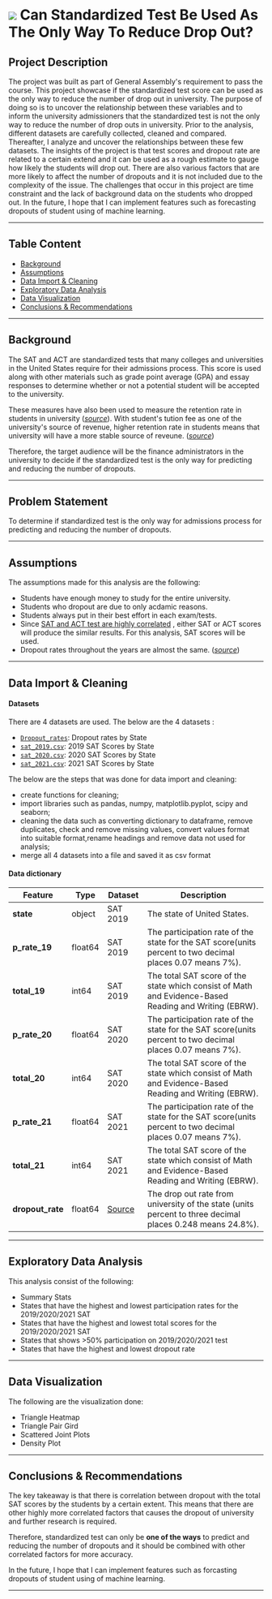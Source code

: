 # ![](https://ga-dash.s3.amazonaws.com/production/assets/logo-9f88ae6c9c3871690e33280fcf557f33.png) Can Standardized Test Be Used As The Only Way To Reduce Drop Out?

## Project Description

The project was built as part of General Assembly's requirement to pass the course. This project showcase if the standardized test score can be used as the only way to reduce the number of drop out in university. The purpose of doing so is to uncover the relationship between these variables and to inform the university admissioners that the standardized test is not the only way to reduce the number of drop outs in university. Prior to the analysis, different datasets are carefully collected, cleaned and compared. Thereafter, I analyze and uncover the relationships between these few datasets. 
The insights of the project is that test scores and dropout rate are related to a certain extend and it can be used as a rough estimate to gauge how likely the students will drop out. There are also various factors that are more likely to affect the number of dropouts and it is not included due to the complexity of the issue.
The challenges that occur in this project are time constraint and the lack of background data on the students who dropped out.
In the future, I hope that I can implement features such as forecasting dropouts of student using of machine learning. 

---

## Table Content

- [Background](#Background)
- [Assumptions](#Assumptions)
- [Data Import & Cleaning](#Data-Import-&-Cleaning)
- [Exploratory Data Analysis](#Exploratory-Data-Analysis)
- [Data Visualization](#Data-Visualization)
- [Conclusions & Recommendations](#Conclusions-&-Recommendations)

---

## Background

The SAT and ACT are standardized tests that many colleges and universities in the United States require for their admissions process. This score is used along with other materials such as grade point average (GPA) and essay responses to determine whether or not a potential student will be accepted to the university.

These measures have also been used to measure the retention rate in students in university ([*source*](https://satsuite.collegeboard.org/media/pdf/national-sat-validity-study-overview-admissions-enrollment-leaders.pdf)). With student's tution fee as one of the university's source of revenue, higher retention rate in students means that university will have a more stable source of reveune. ([*source*](https://www.statista.com/statistics/240889/revenue-sources-of-us-higher-education-insitutions/)) 

Therefore, the target audience will be the finance administrators in the university to decide if the standardized test is the only way for predicting and reducing the number of dropouts.

---

## Problem Statement

To determine if standardized test is the only way for admissions process for predicting and reducing the number of dropouts.

---

## Assumptions

The assumptions made for this analysis are the following:
- Students have enough money to study for the entire university.
- Students who dropout are due to only acdamic reasons.
- Students always put in their best effort in each exam/tests.
- Since [SAT and ACT test are highly correlated](https://www.hartlandschools.us/documents/curriculum/PLAN-PSAT-ACT-SAT%20Assessment%20Correlations%20-%20Washtenaw%20ISD%202015.pdf) , either SAT or ACT scores will produce the similar results. For this analysis, SAT scores will be used.
- Dropout rates throughout the years are almost the same. ([*source*](https://educationdata.org/college-dropout-rates))

---

## Data Import & Cleaning

#### Datasets

There are 4 datasets are used. The below are the 4 datasets :

* [`Dropout_rates`](https://educationdata.org/college-dropout-rates): Dropout rates by State
* [`sat_2019.csv`](./data/sat_2019.csv): 2019 SAT Scores by State
* [`sat_2020.csv`](./data/sat_2020.csv): 2020 SAT Scores by State
* [`sat_2021.csv`](./data/sat_2021.csv): 2021 SAT Scores by State

The below are the steps that was done for data import and cleaning:
- create functions for cleaning;
- import libraries such as pandas, numpy, matplotlib.pyplot, scipy and seaborn;
- cleaning the data such as converting dictionary to dataframe, remove duplicates, check and remove missing values, convert values format into suitable format,rename headings and remove data not used for analysis;
- merge all 4 datasets into a file and saved it as csv format

#### Data dictionary

|Feature|Type|Dataset|Description|
|---|---|---|---|
|**state**|object|SAT 2019|The state of United States.| 
|**p_rate_19**|float64|SAT 2019|The participation rate of the state for the SAT score(units percent to two decimal places 0.07 means 7%).| 
|**total_19**|int64|SAT 2019|The total SAT score of the state which consist of Math and Evidence-Based Reading and Writing (EBRW).| 
|**p_rate_20**|float64|SAT 2020|The participation rate of the state for the SAT score(units percent to two decimal places 0.07 means 7%).| 
|**total_20**|int64|SAT 2020|The total SAT score of the state which consist of Math and Evidence-Based Reading and Writing (EBRW).| 
|**p_rate_21**|float64|SAT 2021|The participation rate of the state for the SAT score(units percent to two decimal places 0.07 means 7%).| 
|**total_21**|int64|SAT 2021|The total SAT score of the state which consist of Math and Evidence-Based Reading and Writing (EBRW).| 
|**dropout_rate**|float64|[Source](https://educationdata.org/college-dropout-rates)|The drop out rate from university of the state (units percent to three decimal places 0.248 means 24.8%).| 

---

## Exploratory Data Analysis

This analysis consist of the following:
- Summary Stats
- States that have the highest and lowest participation rates for the 2019/2020/2021 SAT
- States that have the highest and lowest total scores for the 2019/2020/2021 SAT
- States that shows >50% participation on 2019/2020/2021 test
- States that have the highest and lowest dropout rate

---

## Data Visualization

The following are the visualization done:
- Triangle Heatmap
- Triangle Pair Gird
- Scattered Joint Plots
- Density Plot

---

## Conclusions & Recommendations

The key takeaway is that there is correlation between dropout with the total SAT scores by the students by a certain extent. This means that there are other highly more correlated factors that causes the dropout of university and further research is required.

Therefore, standardized test can only be **one of the ways** to predict and reducing the number of dropouts and it should be combined with other correlated factors for more accuracy.

In the future, I hope that I can implement features such as forcasting dropouts of student using of machine learning.

---